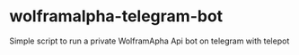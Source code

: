 # wolframalpha-telegram-bot

Simple script to run a private WolframApha Api bot on telegram with telepot


